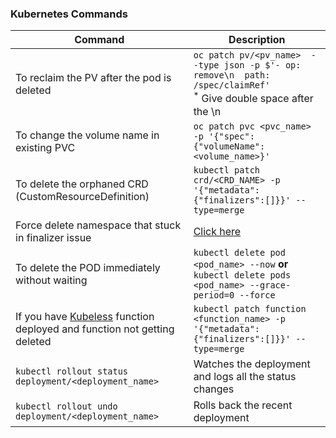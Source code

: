 ### Kubernetes Commands

| Command | Description |
| --------| ----------- |
| To reclaim the PV after the pod is deleted |  `oc patch pv/<pv_name>  --type json -p $'- op: remove\n  path: /spec/claimRef'` <br/> <sup>*</sup> Give double space after the \n |
| To change the volume name in existing PVC | `oc patch pvc <pvc_name> -p '{"spec":{"volumeName": <volume_name>}'` |
| To delete the orphaned CRD (CustomResourceDefinition) | `kubectl patch crd/<CRD_NAME> -p '{"metadata":{"finalizers":[]}}' --type=merge`
| Force delete namespace that stuck in finalizer issue | [Click here](https://github.com/gkarthiks/quick-commands-cheat-sheet/blob/master/force-delete-kubernetes-namespace.md) |
| To delete the POD immediately without waiting | `kubectl delete pod <pod_name> --now` **or** `kubectl delete pods <pod_name> --grace-period=0 --force`|
| If you have [Kubeless](https://kubeless.io) function deployed and function not getting deleted | `kubectl patch function <function_name> -p '{"metadata":{"finalizers":[]}}' --type=merge`
|`kubectl rollout status deployment/<deployment_name>`|Watches the deployment and logs all the status changes|
|`kubectl rollout undo deployment/<deployment_name>`|Rolls back the recent deployment|